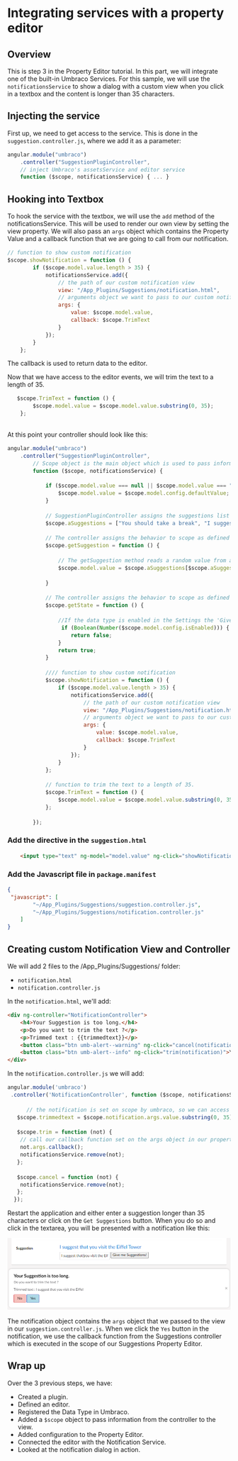 # Integrating services with a property editor

## Overview

This is step 3 in the Property Editor tutorial. In this part, we will integrate one of the built-in Umbraco Services. For this sample, we will use the `notificationsService` to show a dialog with a custom view when you click in a textbox and the content is longer than 35 characters.

## Injecting the service

First up, we need to get access to the service. This is done in the `suggestion.controller.js`, where we add it as a parameter:

```javascript
angular.module("umbraco")
    .controller("SuggestionPluginController",
    // inject Umbraco's assetsService and editor service
    function ($scope, notificationsService) { ... }
```

## Hooking into Textbox

To hook the service with the textbox, we will use the `add` method of the notificationsService. This will be used to render our own view by setting the view property. We will also pass an `args` object which contains the Property Value and a callback function that we are going to call from our notification.

```javascript
// function to show custom notification
$scope.showNotification = function () {
        if ($scope.model.value.length > 35) {
            notificationsService.add({
                // the path of our custom notification view
                view: "/App_Plugins/Suggestions/notification.html",
                // arguments object we want to pass to our custom notification
                args: {
                    value: $scope.model.value,
                    callback: $scope.TrimText
                }
            });
        }
    };
```

The callback is used to return data to the editor.

Now that we have access to the editor events, we will trim the text to a length of 35.

```javascript
   $scope.TrimText = function () {
        $scope.model.value = $scope.model.value.substring(0, 35);
    };
   
```

At this point your controller should look like this:

```javascript
angular.module("umbraco")
    .controller("SuggestionPluginController",
        // Scope object is the main object which is used to pass information from the controller to the view.
        function ($scope, notificationsService) {

            if ($scope.model.value === null || $scope.model.value === "") {
                $scope.model.value = $scope.model.config.defaultValue;
            }

            // SuggestionPluginController assigns the suggestions list to the aSuggestions property of the scope
            $scope.aSuggestions = ["You should take a break", "I suggest that you visit the Eiffel Tower", "How about starting a book club today or this week?", "Are you hungry?"];

            // The controller assigns the behavior to scope as defined by the getSuggestion method, which is invoked when the user clicks on the 'Give me Suggestions!' button.
            $scope.getSuggestion = function () {

                // The getSuggestion method reads a random value from an array and provides a Suggestion. 
                $scope.model.value = $scope.aSuggestions[$scope.aSuggestions.length * Math.random() | 0];

            }
         
            // The controller assigns the behavior to scope as defined by the getState method, which is invoked when the user toggles the enable button in the data type settings.
            $scope.getState = function () {

                //If the data type is enabled in the Settings the 'Give me Suggestions!' button is enabled
                 if (Boolean(Number($scope.model.config.isEnabled))) {
                    return false;
                }
                return true;
            }

            //// function to show custom notification
            $scope.showNotification = function () {
                if ($scope.model.value.length > 35) {
                    notificationsService.add({
                        // the path of our custom notification view
                        view: "/App_Plugins/Suggestions/notification.html",
                        // arguments object we want to pass to our custom notification
                        args: {
                            value: $scope.model.value,
                            callback: $scope.TrimText
                        }
                    });
                }
            };

            // function to trim the text to a length of 35.
            $scope.TrimText = function () {
                $scope.model.value = $scope.model.value.substring(0, 35);
            };

        });
```

### Add the directive in the `suggestion.html`

```html
    <input type="text" ng-model="model.value" ng-click="showNotification()" />
```

### Add the Javascript file in `package.manifest`

```json
{
 "javascript": [
        "~/App_Plugins/Suggestions/suggestion.controller.js",
        "~/App_Plugins/Suggestions/notification.controller.js"
    ]
}
```

## Creating custom Notification View and Controller

We will add 2 files to the /App\_Plugins/Suggestions/ folder:

* `notification.html`
* `notification.controller.js`

In the `notification.html`, we'll add:

```html
<div ng-controller="NotificationController">
    <h4>Your Suggestion is too long.</h4>
    <p>Do you want to trim the text ?</p>
    <p>Trimmed text : {{trimmedtext}}</p>
    <button class="btn umb-alert--warning" ng-click="cancel(notification)">No</button>
    <button class="btn umb-alert--info" ng-click="trim(notification)">Yes</button>
</div>
```

In the `notification.controller.js` we will add:

```javascript
angular.module('umbraco')
 .controller('NotificationController', function ($scope, notificationsService) {

      // the notification is set on scope by umbraco, so we can access our args object passed in
   $scope.trimmedtext = $scope.notification.args.value.substring(0, 35);

   $scope.trim = function (not) {
    // call our callback function set on the args object in our property editor controller
    not.args.callback();
    notificationsService.remove(not);
   };

   $scope.cancel = function (not) {
    notificationsService.remove(not);
   };
  });
```

Restart the application and either enter a suggestion longer than 35 characters or click on the `Get Suggestions` button. When you do so and click in the textarea, you will be presented with a notification like this:

![Suggestion Notification](images/suggestion-notification.png)

The notification object contains the `args` object that we passed to the view in our `suggestion.controller.js`. When we click the `Yes` button in the notification, we use the callback function from the Suggestions controller which is executed in the scope of our Suggestions Property Editor.

## Wrap up

Over the 3 previous steps, we have:

* Created a plugin.
* Defined an editor.
* Registered the Data Type in Umbraco.
* Added a `$scope` object to pass information from the controller to the view.
* Added configuration to the Property Editor.
* Connected the editor with the Notification Service.
* Looked at the notification dialog in action.
